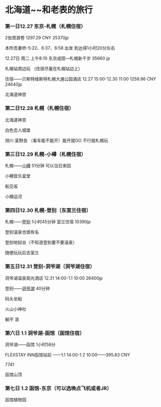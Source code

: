 # 北海道~~和老表的旅行

### 第一日12.27 东京-札幌（札幌住宿）

2张周游卷 1297.29 CNY  25370jp

本所吾妻桥-5:22、6:37、6:58 出发 到达得1小时20分左右

12.27日 周二 上午8:10    东京成田—札幌新千岁    35660 jp

札幌站周边玩 （住宿尽量在札幌站边上）

住宿——贝斯特维斯特札幌大通公园酒店 12.27 15:00-12.30 11:00   1259.96 CNY  24640jp

北海道神宫



### 第二日12.28 札幌（札幌住宿）

北海道神宫

白色恋人城堡

旭川 富野良 （看车能不能开）能开就GO  不行就札幌玩

### 第三日12.29 札幌-小樽（札幌住宿）

札幌——[小樽](https://livejapan.com/zh-cn/in-hokkaido/in-pref-hokkaido/in-otaru/article-a1000076/)  51分钟    可以当日来回

小樽音乐盒堂

船见坂

小樽运河

### 第四日12.30 札幌-登别（东室兰住宿）

札幌——[登别](https://livejapan.com/zh-cn/in-hokkaido/in-pref-hokkaido/in-otaru/article-a1000076/)   1小时45分钟             室兰住宿 10390jp

登别温泉也很有名

登别地狱谷（不知道登别要不要温泉）

随便玩玩后去室兰

### 第五日12.31 登别-洞爷湖（洞爷湖住宿）

洞爷湖温泉观光酒店  12.31 14:00-1.1 10:00    26400jp

登别——[洞爷湖](https://livejapan.com/zh-cn/in-hokkaido/in-pref-hokkaido/in-noboribetsu_lake-toya/article-a1000010/)  40分钟

码头坐船

火山小神社

躺平 浪

### 第六日 1.1 洞爷湖-函馆（函馆住宿）

洞爷湖——函馆 1小时58分

FLEXSTAY INN函馆站前 ——1.1 14:00-1.2 10:00——395.83 CNY

7741

函馆山顶

### 第七日 1.2 函馆-东京（可以选晚点飞机或者JR）

函馆植物园







